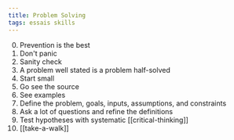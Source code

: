 ```yaml
---
title: Problem Solving
tags: essais skills  
---
```


0. Prevention is the best
1. Don't panic
2. Sanity check
3. A problem well stated is a problem half-solved
4. Start small
5. Go see the source
6. See examples 
7. Define the problem, goals, inputs, assumptions, and constraints 
8. Ask a lot of questions and refine the definitions 
9. Test hypotheses with systematic [[critical-thinking]]
10. [[take-a-walk]]

